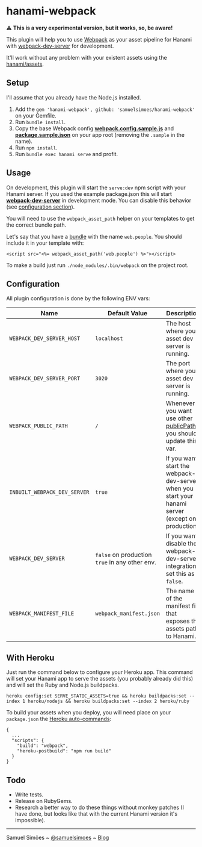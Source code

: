 # hanami-webpack

:warning: **This is a very experimental version, but it works, so, be aware!**

This plugin will help you to use [Webpack](webpack.github.io) as your asset pipeline for Hanami with [webpack-dev-server](http://webpack.github.io/docs/webpack-dev-server.html) for development.

It'll work without any problem with your existent assets using the [hanami/assets](https://github.com/hanami/assets).

## Setup

I'll assume that you already have the Node.js installed.

1. Add the `gem 'hanami-webpack', github: 'samuelsimoes/hanami-webpack'` on your Gemfile.
2. Run `bundle install`.
3. Copy the base Webpack config **[webpack.config.sample.js](./webpack.config.sample.js)** and **[package.sample.json](./package.sample.json)** on your app root (removing the `.sample` in the name).
4. Run `npm install`.
5. Run `bundle exec hanami serve` and profit.

## Usage

On development, this plugin will start the `serve:dev` npm script with your Hanami server. If you used the example package.json this will start **[webpack-dev-server](http://webpack.github.io/docs/webpack-dev-server.html)** in development mode. You can disable this behavior (see [configuration section](#configuration)).

You will need to use the `webpack_asset_path` helper on your templates to get the correct bundle path.

Let's say that you have a [bundle](http://webpack.github.io/docs/configuration.html#entry) with the name `web.people`. You should include it in your template with:

```erb
<script src="<%= webpack_asset_path('web.people') %>"></script>
```

To make a build just run `./node_modules/.bin/webpack` on the project root.

## Configuration

All plugin configuration is done by the following ENV vars:

| Name | Default Value | Description |
| --- | --- | --- |
| `WEBPACK_DEV_SERVER_HOST` | `localhost` | The host where your asset dev server is running. |
| `WEBPACK_DEV_SERVER_PORT` | `3020` | The port where your asset dev server is running. |
| `WEBPACK_PUBLIC_PATH` | `/` | Whenever you want use other [publicPath](http://webpack.github.io/docs/configuration.html#output-publicpath) you should update this var. |
| `INBUILT_WEBPACK_DEV_SERVER` | `true` | If you want start the webpack-dev-server when you start your hanami server (except on production). |
| `WEBPACK_DEV_SERVER` | `false` on production `true` in any other env. | If you want disable the webpack-dev-server integration set this as `false`. |
| `WEBPACK_MANIFEST_FILE` | `webpack_manifest.json` | The name of the manifest file that exposes the assets path to Hanami. |

## With Heroku
Just run the command below to configure your Heroku app. This command will set your Hanami app to serve the assets (you probably already did this) and will set the Ruby and Node.js buildpacks.

```
heroku config:set SERVE_STATIC_ASSETS=true && heroku buildpacks:set --index 1 heroku/nodejs && heroku buildpacks:set --index 2 heroku/ruby
```

To build your assets when you deploy, you will need place on your `package.json` the [Heroku auto-commands](https://devcenter.heroku.com/articles/nodejs-support#heroku-specific-build-steps):

```
{
  ...
  "scripts": {
    "build": "webpack",
    "heroku-postbuild": "npm run build"
  }
}
```

## Todo

* Write tests.
* Release on RubyGems.
* Research a better way to do these things without monkey patches (I have done, but looks like that with the current Hanami version it's impossible).

----------
Samuel Simões ~ [@samuelsimoes](https://twitter.com/samuelsimoes) ~ [Blog](http://blog.samuelsimoes.com/)
